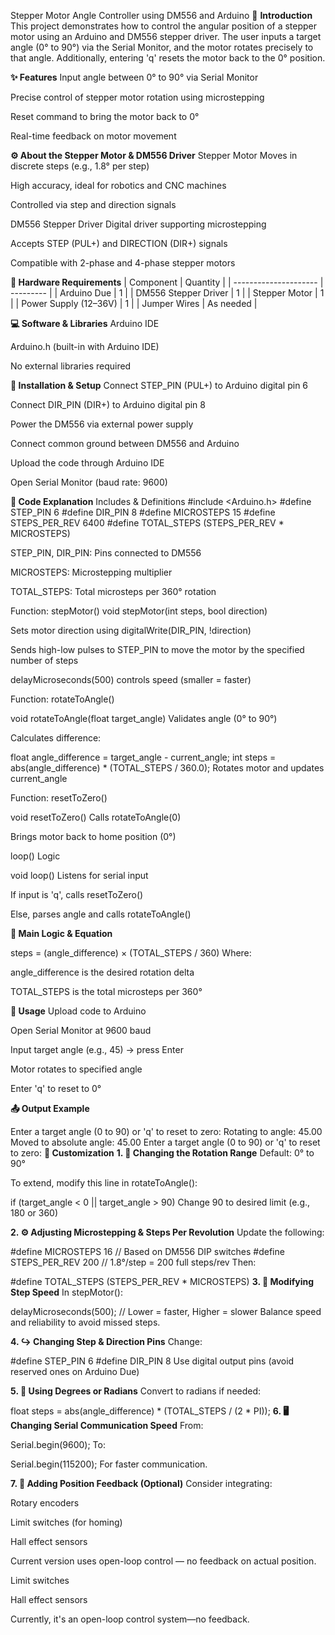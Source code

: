 Stepper Motor Angle Controller using DM556 and Arduino
📌 **Introduction**
This project demonstrates how to control the angular position of a stepper motor using an Arduino and DM556 stepper driver. The user inputs a target angle (0° to 90°) via the Serial Monitor, and the motor rotates precisely to that angle. Additionally, entering 'q' resets the motor back to the 0° position.





**✨ Features**
Input angle between 0° to 90° via Serial Monitor

Precise control of stepper motor rotation using microstepping

Reset command to bring the motor back to 0°

Real-time feedback on motor movement

**⚙️ About the Stepper Motor & DM556 Driver**
Stepper Motor
Moves in discrete steps (e.g., 1.8° per step)

High accuracy, ideal for robotics and CNC machines

Controlled via step and direction signals

DM556 Stepper Driver
Digital driver supporting microstepping

Accepts STEP (PUL+) and DIRECTION (DIR+) signals

Compatible with 2-phase and 4-phase stepper motors

**🧰 Hardware Requirements**
| Component             | Quantity  |
| --------------------- | --------- |
| Arduino Due           | 1         |
| DM556 Stepper Driver  | 1         |
| Stepper Motor         | 1         |
| Power Supply (12–36V) | 1         |
| Jumper Wires          | As needed |


**💻 Software & Libraries**
Arduino IDE

Arduino.h (built-in with Arduino IDE)

No external libraries required

**🔧 Installation & Setup**
Connect STEP_PIN (PUL+) to Arduino digital pin 6

Connect DIR_PIN (DIR+) to Arduino digital pin 8

Power the DM556 via external power supply

Connect common ground between DM556 and Arduino

Upload the code through Arduino IDE

Open Serial Monitor (baud rate: 9600)

**📜 Code Explanation**
Includes & Definitions
#include <Arduino.h>
#define STEP_PIN 6
#define DIR_PIN 8
#define MICROSTEPS 15
#define STEPS_PER_REV 6400
#define TOTAL_STEPS (STEPS_PER_REV * MICROSTEPS)

STEP_PIN, DIR_PIN: Pins connected to DM556

MICROSTEPS: Microstepping multiplier

TOTAL_STEPS: Total microsteps per 360° rotation

Function: stepMotor()
void stepMotor(int steps, bool direction)

Sets motor direction using digitalWrite(DIR_PIN, !direction)

Sends high-low pulses to STEP_PIN to move the motor by the specified number of steps

delayMicroseconds(500) controls speed (smaller = faster)



Function: rotateToAngle()

void rotateToAngle(float target_angle)
Validates angle (0° to 90°)

Calculates difference:


float angle_difference = target_angle - current_angle;
int steps = abs(angle_difference) * (TOTAL_STEPS / 360.0);
Rotates motor and updates current_angle

Function: resetToZero()

void resetToZero()
Calls rotateToAngle(0)

Brings motor back to home position (0°)

loop() Logic

void loop()
Listens for serial input

If input is 'q', calls resetToZero()

Else, parses angle and calls rotateToAngle()

**🔣 Main Logic & Equation**


steps = (angle_difference) × (TOTAL_STEPS / 360)
Where:

angle_difference is the desired rotation delta

TOTAL_STEPS is the total microsteps per 360°

**🧪 Usage**
Upload code to Arduino

Open Serial Monitor at 9600 baud

Input target angle (e.g., 45) → press Enter

Motor rotates to specified angle

Enter 'q' to reset to 0°

**📤 Output Example**

Enter a target angle (0 to 90) or 'q' to reset to zero:
Rotating to angle: 45.00
Moved to absolute angle: 45.00
Enter a target angle (0 to 90) or 'q' to reset to zero:
**🔧 Customization**
**1. 🧭 Changing the Rotation Range**
Default: 0° to 90°

To extend, modify this line in rotateToAngle():

if (target_angle < 0 || target_angle > 90)
Change 90 to desired limit (e.g., 180 or 360)

**2. ⚙️ Adjusting Microstepping & Steps Per Revolution**
Update the following:


#define MICROSTEPS 16         // Based on DM556 DIP switches
#define STEPS_PER_REV 200     // 1.8°/step = 200 full steps/rev
Then:


#define TOTAL_STEPS (STEPS_PER_REV * MICROSTEPS)
**3. 🚦 Modifying Step Speed**
In stepMotor():


delayMicroseconds(500); // Lower = faster, Higher = slower
Balance speed and reliability to avoid missed steps.

**4. ↪️ Changing Step & Direction Pins**
Change:


#define STEP_PIN 6
#define DIR_PIN 8
Use digital output pins (avoid reserved ones on Arduino Due)

**5. 🔄 Using Degrees or Radians**
Convert to radians if needed:


float steps = abs(angle_difference) * (TOTAL_STEPS / (2 * PI));
**6. 🖥️ Changing Serial Communication Speed**
From:

Serial.begin(9600);
To:


Serial.begin(115200);
For faster communication.

**7. 🧠 Adding Position Feedback (Optional)**
Consider integrating:

Rotary encoders

Limit switches (for homing)

Hall effect sensors

Current version uses open-loop control — no feedback on actual position.












Limit switches

Hall effect sensors

Currently, it's an open-loop control system—no feedback.

